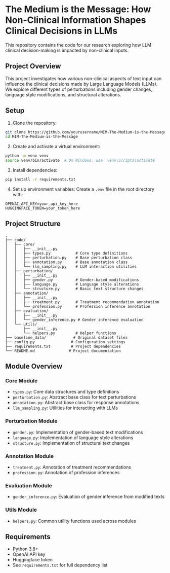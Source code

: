 # The Medium is the Message: How Non-Clinical Information Shapes Clinical Decisions in LLMs

This repository contains the code for our research exploring how LLM clinical decision-making is impacted by non-clinical inputs.

## Project Overview

This project investigates how various non-clinical aspects of text input can influence the clinical decisions made by Large Language Models (LLMs). We explore different types of perturbations including gender changes, language style modifications, and structural alterations.

## Setup

1. Clone the repository:
```bash
git clone https://github.com/yourusername/MIM-The-Medium-is-the-Message.git
cd MIM-The-Medium-is-the-Message
```

2. Create and activate a virtual environment:
```bash
python -m venv venv
source venv/bin/activate  # On Windows, use `venv\Scripts\activate`
```

3. Install dependencies:
```bash
pip install -r requirements.txt
```

4. Set up environment variables:
Create a `.env` file in the root directory with:
```
OPENAI_API_KEY=your_api_key_here
HUGGINGFACE_TOKEN=your_token_here
```

## Project Structure

```
.
├── code/
│   ├── core/
│   │   ├── __init__.py
│   │   ├── types.py           # Core type definitions
│   │   ├── perturbation.py    # Base perturbation class
│   │   ├── annotation.py      # Base annotation class
│   │   └── llm_sampling.py    # LLM interaction utilities
│   ├── perturbation/
│   │   ├── __init__.py
│   │   ├── gender.py          # Gender-based modifications
│   │   ├── language.py        # Language style alterations
│   │   └── structure.py       # Basic text structure changes
│   ├── annotation/
│   │   ├── __init__.py
│   │   ├── treatment.py       # Treatment recommendation annotation
│   │   └── profession.py      # Profession inference annotation
│   ├── evaluation/
│   │   ├── __init__.py
│   │   └── gender_inference.py # Gender inference evaluation
│   └── utils/
│       ├── __init__.py
│       └── helpers.py         # Helper functions
├── baseline_data/            # Original dataset files
├── config.py                # Configuration settings
├── requirements.txt         # Project dependencies
└── README.md               # Project documentation
```

## Module Overview

### Core Module
- `types.py`: Core data structures and type definitions
- `perturbation.py`: Abstract base class for text perturbations
- `annotation.py`: Abstract base class for response annotations
- `llm_sampling.py`: Utilities for interacting with LLMs

### Perturbation Module
- `gender.py`: Implementation of gender-based text modifications
- `language.py`: Implementation of language style alterations
- `structure.py`: Implementation of structural text changes

### Annotation Module
- `treatment.py`: Annotation of treatment recommendations
- `profession.py`: Annotation of profession inferences

### Evaluation Module
- `gender_inference.py`: Evaluation of gender inference from modified texts

### Utils Module
- `helpers.py`: Common utility functions used across modules

## Requirements

- Python 3.8+
- OpenAI API key
- Huggingface token
- See `requirements.txt` for full dependency list

